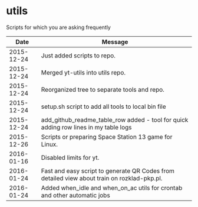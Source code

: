 utils
========
Scripts for which you are asking frequently

|Date|Message|
|----|-------|
|2015-12-24|Just added scripts to repo.|
|2015-12-24|Merged yt-utils into utils repo.|
|2015-12-24|Reorganized tree to separate tools and repo.|
|2015-12-24|setup.sh script to add all tools to local bin file|
|2015-12-24|add_github_readme_table_row added - tool for quick adding row lines in my table logs|
|2015-12-26|Scripts or preparing Space Station 13 game for Linux.|
|2016-01-16|Disabled limits for yt.|
|2016-01-24|Fast and easy script to generate QR Codes from detailed view about train on rozklad-pkp.pl.|
|2016-01-24|Added when_idle and when_on_ac utils for crontab and other automatic jobs|
